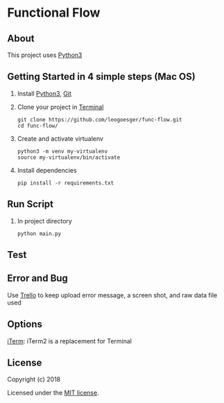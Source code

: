 # Functional Flow

## About

This project uses [Python3](https://www.python.org/)

## Getting Started in 4 simple steps (Mac OS)

1. Install [Python3](https://www.python.org/downloads/), [Git](https://git-scm.com/download/)
2. Clone your project in [Terminal](http://www.informit.com/blogs/blog.aspx?uk=The-10-Most-Important-Linux-Commands)

   ```
   git clone https://github.com/leogoesger/func-flow.git
   cd func-flow/
   ```

3. Create and activate virtualenv

   ```
   python3 -m venv my-virtualenv
   source my-virtualenv/bin/activate
   ```

4. Install dependencies

   ```
   pip install -r requirements.txt
   ```

## Run Script

1. In project directory

   ```
   python main.py
   ```

## Test

## Error and Bug

Use [Trello](https://trello.com/funcflow) to keep upload error message, a screen shot, and raw data file used

## Options

[iTerm](https://www.iterm2.com/): iTerm2 is a replacement for Terminal

## License

Copyright (c) 2018

Licensed under the [MIT license](LICENSE).
